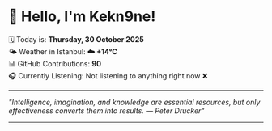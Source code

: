 # 👋 Hello, I'm Kekn9ne!

🗓️ Today is: **Thursday, 30 October 2025**  
🌤️ Weather in Istanbul: **☁️   +14°C**  
📊 GitHub Contributions: **90**  
🎧 Currently Listening: Not listening to anything right now ❌

---

_"Intelligence, imagination, and knowledge are essential resources, but only effectiveness converts them into results. — *Peter Drucker*"_

---
